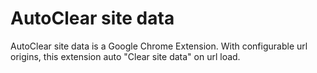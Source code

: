 # AutoClear site data

AutoClear site data is a Google Chrome Extension.
With configurable url origins, this extension auto "Clear site data" on url load.